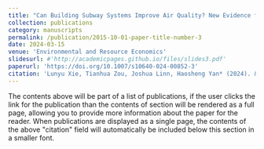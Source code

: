 ```yaml
---
title: "Can Building Subway Systems Improve Air Quality? New Evidence from Multiple Cities and Machine Learning"
collection: publications
category: manuscripts
permalink: /publication/2015-10-01-paper-title-number-3
date: 2024-03-15
venue: 'Environmental and Resource Economics'
slidesurl: #'http://academicpages.github.io/files/slides3.pdf'
paperurl: 'https://doi.org/10.1007/s10640-024-00852-3'
citation: 'Lunyu Xie, Tianhua Zou, Joshua Linn, Haosheng Yan* (2024). &quot;Paper Title Number 3.&quot; <i>Journal 1</i>. 1–36.'
---
```


The contents above will be part of a list of publications, if the user clicks the link for the publication than the contents of section will be rendered as a full page, allowing you to provide more information about the paper for the reader. When publications are displayed as a single page, the contents of the above "citation" field will automatically be included below this section in a smaller font.

